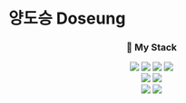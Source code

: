### <h1>양도승 Doseung<br/>

 
 <h3 align="center"> 🎨 My Stack <br> </p>
 
<img src="https://img.shields.io/badge/Next.js-000000?style=round-square&logo=next.js&logoColor=white"/> 
<img src="https://img.shields.io/badge/React-61DAFB?style=round-square&logo=react&logoColor=white"/> 
<img src="https://img.shields.io/badge/React_Native-61DAFB?style=round-square&logo=react&logoColor=white"/>
<img src="https://img.shields.io/badge/TypeScript-3178C6?style=round-square&logo=typescript&logoColor=white"/>
<br />
<img src="https://img.shields.io/badge/Vercel-000000?style=round-square&logo=vercel&logoColor=white"/> 
<img src="https://img.shields.io/badge/Supabase-3ECF8E?style=round-square&logo=supabase&logoColor=white"/>
<br />
<img src="https://img.shields.io/badge/NestJS-E0234E?style=round-square&logo=nestjs&logoColor=white"/>
<img src="https://img.shields.io/badge/Python-3776AB?style=round-square&logo=python&logoColor=white"/>


